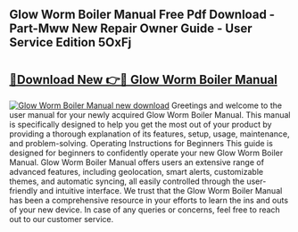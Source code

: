 ## Glow Worm Boiler Manual Free Pdf Download - Part-Mww New Repair Owner Guide - User Service Edition 5OxFj

# <h2><a href="http://bc99107.oget.top/?id=Glow+Worm+Boiler+Manual">🔗Download New 👉🔴 Glow Worm Boiler Manual</a></h2>

[![Glow Worm Boiler Manual new download](https://i.imgur.com/5g1atiW.png)](http://bc99107.oget.top/?id=Glow+Worm+Boiler+Manual)
Greetings and welcome to the user manual for your newly acquired Glow Worm Boiler Manual. This manual is specifically designed to help you get the most out of your product by providing a thorough explanation of its features, setup, usage, maintenance, and problem-solving. Operating Instructions for Beginners This guide is designed for beginners to confidently operate your new Glow Worm Boiler Manual. Glow Worm Boiler Manual offers users an extensive range of advanced features, including geolocation, smart alerts, customizable themes, and automatic syncing, all easily controlled through the user-friendly and intuitive interface. We trust that the Glow Worm Boiler Manual has been a comprehensive resource in your efforts to learn the ins and outs of your new device. In case of any queries or concerns, feel free to reach out to our customer service.

